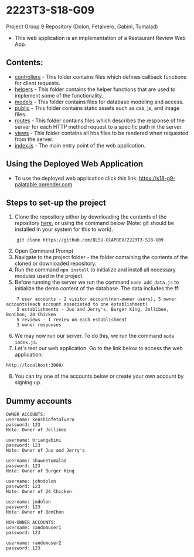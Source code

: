 # 2223T3-S18-G09
Project Group 9 Repository (Dolon, Fetalvero, Gabini, Tumalad)

- This web application is an implementation of a Restaurant Review Web App. 

<!-- Insert the details of the project implementation next time -->

<!-- Insert the content info of the files next time -->

## Contents:
- [controllers](https://github.com/DLSU-CCAPDEV/2223T3-S18-G09/tree/main/controllers) - This folder contains files which defines callback functions for client requests.
- [helpers](https://github.com/DLSU-CCAPDEV/2223T3-S18-G09/tree/main/helpers) - This folder contains the helper functions that are used to implement some of the functionality.
- [models](https://github.com/DLSU-CCAPDEV/2223T3-S18-G09/tree/main/models) - This folder contains files for database modeling and access.
- [public](https://github.com/DLSU-CCAPDEV/2223T3-S18-G09/tree/main/public) - This folder contains static assets such as css, js, and image files.
- [routes](https://github.com/DLSU-CCAPDEV/2223T3-S18-G09/tree/main/routes) - This folder contains files which describes the response of the server for each HTTP method request to a specific path in the server.
- [views](https://github.com/DLSU-CCAPDEV/2223T3-S18-G09/tree/main/views) - This folder contains all hbs files to be rendered when requested from the server.
- [index.js](https://github.com/DLSU-CCAPDEV/2223T3-S18-G09/blob/main/index.js) - The main entry point of the web application.

## Using the Deployed Web Application
- To use the deployed web application click this link: https://s18-g9-palatable.onrender.com

## Steps to set-up the project
1. Clone the repository either by downloading the contents of the repository [here](https://github.com/DLSU-CCAPDEV/2223T3-S18-G09/archive/refs/heads/main.zip), or using the command below (Note: git should be installed in your system for this to work).
```
    git clone https://github.com/DLSU-CCAPDEV/2223T3-S18-G09
```
2. Open Command Prompt
3. Navigate to the project folder - the folder containing the contents of the cloned or downloaded repository.
4. Run the command `npm install` to initialize and install all necessary modules used in the project.
5. Before running the server we run the command `node add_data.js` to initialize the demo content of the database. The data includes the ff:
```
    7 user accounts - 2 visitor account(non-owner users), 5 owner accounts(each account associated to one establishment)
    5 establishments - Jus and Jerry's, Burger King, Jollibee, BonChon, 24 Chicken
    5 reviews - 1 review on each establishment
    3 owner responses
```
6. We may now run our server. To do this, we run the command `node index.js`.
7. Let's test our web application. Go to the link below to access the web application:
```
http://localhost:3000/
```
8. You can try one of the accounts below or create your own account by signing up.

## Dummy accounts
```
OWNER ACCOUNTS:
username: kenshinfetalvero
password: 123
Note: Owner of Jollibee

username: briangabini
password: 123
Note: Owner of Jus and Jerry's

username: shawnetumalad
password: 123
Note: Owner of Burger King

username: johndolon
password: 123
Note: Owner of 24 Chicken

username: jmdolon
password: 123
Note: Owner of BonChon

NON-OWNER ACCOUNTS:
username: randomuser1
password: 123

username: randomuser2
password: 123
```
